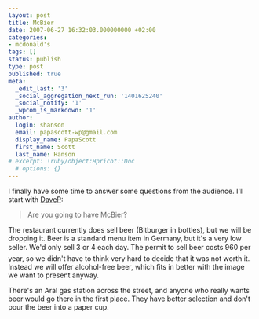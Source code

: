 ```yaml
---
layout: post
title: McBier
date: 2007-06-27 16:32:03.000000000 +02:00
categories:
- mcdonald's
tags: []
status: publish
type: post
published: true
meta:
  _edit_last: '3'
  _social_aggregation_next_run: '1401625240'
  _social_notify: '1'
  _wpcom_is_markdown: '1'
author:
  login: shanson
  email: papascott-wp@gmail.com
  display_name: PapaScott
  first_name: Scott
  last_name: Hanson
# excerpt: !ruby/object:Hpricot::Doc
  # options: {}
---
```

<p>I finally have some time to answer some questions from the audience. I'll start with <a href="http://www.papascott.de/archives/2007/06/26/100-hours/#comment-34515">DaveP</a>:</p>
<blockquote><p>
  Are you going to have McBier?
</p></blockquote>
<p>The restaurant currently does sell beer (Bitburger in bottles), but we will be dropping it. Beer is a standard menu item in Germany, but it's a very low seller. We'd only sell 3 or 4 each day. The permit to sell beer costs 960 per year, so we didn't have to think very hard to decide that it was not worth it. Instead we will offer alcohol-free beer, which fits in better with the image we want to present anyway.</p>
<p>There's an Aral gas station across the street, and anyone who really wants beer would go there in the first place. They have better selection and don't pour the beer into a paper cup.</p>
